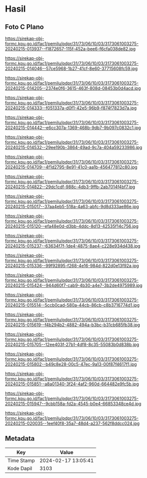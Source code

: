# Hasil

## Foto C Plano

https://sirekap-obj-formc.kpu.go.id/fac1/pemilu/pdpr/31/73/06/10/03/3173061003275-20240215-013937--f1872657-115f-452a-bee6-f6cfa038de82.jpg

https://sirekap-obj-formc.kpu.go.id/fac1/pemilu/pdpr/31/73/06/10/03/3173061003275-20240215-014046--57ce5968-1b27-41cf-8e60-37715608fc59.jpg

https://sirekap-obj-formc.kpu.go.id/fac1/pemilu/pdpr/31/73/06/10/03/3173061003275-20240215-014205--2374e0f6-3615-463f-808d-08453b0d4acd.jpg

https://sirekap-obj-formc.kpu.go.id/fac1/pemilu/pdpr/31/73/06/10/03/3173061003275-20240215-014333--f051337a-d0f1-42e5-96b9-f874f7823d7a.jpg

https://sirekap-obj-formc.kpu.go.id/fac1/pemilu/pdpr/31/73/06/10/03/3173061003275-20240215-014442--e6cc307a-1369-468b-9db7-9b097c0832c1.jpg

https://sirekap-obj-formc.kpu.go.id/fac1/pemilu/pdpr/31/73/06/10/03/3173061003275-20240215-014532--29ee190b-3864-49ad-9c7a-404a59233986.jpg

https://sirekap-obj-formc.kpu.go.id/fac1/pemilu/pdpr/31/73/06/10/03/3173061003275-20240215-014709--4f1d2795-8e91-41c0-aa1b-456477812c80.jpg

https://sirekap-obj-formc.kpu.go.id/fac1/pemilu/pdpr/31/73/06/10/03/3173061003275-20240215-014822--29dc1cdf-988c-4db3-9ffb-2ab7014f4bf7.jpg

https://sirekap-obj-formc.kpu.go.id/fac1/pemilu/pdpr/31/73/06/10/03/3173061003275-20240215-015017--37aa4eb5-518a-4a63-abfc-9d8d333ae86e.jpg

https://sirekap-obj-formc.kpu.go.id/fac1/pemilu/pdpr/31/73/06/10/03/3173061003275-20240215-015120--efa48e0d-d3bb-4ddc-8d13-42535f14c756.jpg

https://sirekap-obj-formc.kpu.go.id/fac1/pemilu/pdpr/31/73/06/10/03/3173061003275-20240215-015237--63634f7f-1de4-4875-8ae4-c228e934d438.jpg

https://sirekap-obj-formc.kpu.go.id/fac1/pemilu/pdpr/31/73/06/10/03/3173061003275-20240215-015336--99f92895-f268-4e16-984d-822d0e13f92a.jpg

https://sirekap-obj-formc.kpu.go.id/fac1/pemilu/pdpr/31/73/06/10/03/3173061003275-20240215-015424--944d60f7-cab9-4b30-a4e7-3b2de4975989.jpg

https://sirekap-obj-formc.kpu.go.id/fac1/pemilu/pdpr/31/73/06/10/03/3173061003275-20240215-015514--5ccb0cad-580a-44cb-86cb-c8b3716774d1.jpg

https://sirekap-obj-formc.kpu.go.id/fac1/pemilu/pdpr/31/73/06/10/03/3173061003275-20240215-015619--f4b294b2-4882-494a-b3bc-b31cb685fb38.jpg

https://sirekap-obj-formc.kpu.go.id/fac1/pemilu/pdpr/31/73/06/10/03/3173061003275-20240215-015705--12ee403f-27b1-4df8-8c35-55083b0d838b.jpg

https://sirekap-obj-formc.kpu.go.id/fac1/pemilu/pdpr/31/73/06/10/03/3173061003275-20240215-015802--b49c8e28-00c5-47ec-9a13-00f87f4617f1.jpg

https://sirekap-obj-formc.kpu.go.id/fac1/pemilu/pdpr/31/73/06/10/03/3173061003275-20240215-015851--a8a01340-3f24-4af2-960d-664482e9fc5b.jpg

https://sirekap-obj-formc.kpu.go.id/fac1/pemilu/pdpr/31/73/06/10/03/3173061003275-20240215-015947--9cbb158a-fd2a-4545-b0e4-66853348ce4d.jpg

https://sirekap-obj-formc.kpu.go.id/fac1/pemilu/pdpr/31/73/06/10/03/3173061003275-20240215-020035--1eef40f8-35a7-48d4-a237-562f8ddcc024.jpg


## Metadata

| Key        | Value               |
| ---------- | ------------------- |
| Time Stamp | 2024-02-17 13:05:41 |
| Kode Dapil | 3103                |



